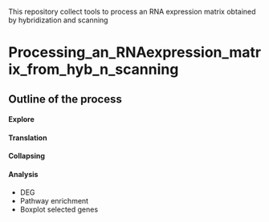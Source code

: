 This repository collect tools to process an RNA expression matrix obtained by hybridization and scanning

# Processing_an_RNAexpression_matrix_from_hyb_n_scanning

## Outline of the process

#### Explore

#### Translation

#### Collapsing

#### Analysis

- DEG  
- Pathway enrichment
- Boxplot selected genes
